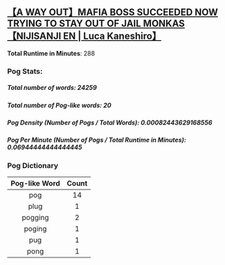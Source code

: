 ## [【A WAY OUT】MAFIA BOSS SUCCEEDED NOW TRYING TO STAY OUT OF JAIL MONKAS【NIJISANJI EN | Luca Kaneshiro】](https://www.youtube.com/watch?v=kG2CZuJ8QZg)
**Total Runtime in Minutes**: 288

### **Pog Stats:**

##### **Total number of words**: 24259

##### **Total number of Pog-like words**: 20

##### **Pog Density (Number of Pogs / Total Words)**: 0.00082443629168556

##### **Pog Per Minute (Number of Pogs / Total Runtime in Minutes)**: 0.06944444444444445

### **Pog Dictionary**
**Pog-like Word** | **Count**
:---: | :---:
pog | 14
plug | 1
pogging | 2
poging | 1
pug | 1
pong | 1
